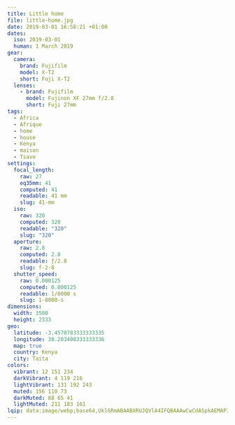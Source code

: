 ```yaml
---
title: Little home
file: little-home.jpg
date: 2019-03-01 16:58:21 +01:00
dates:
  iso: 2019-03-01
  human: 1 March 2019
gear:
  camera:
    brand: Fujifilm
    model: X-T2
    short: Fuji X-T2
  lenses:
    - brand: Fujifilm
      model: Fujinon XF 27mm f/2.8
      short: Fuji 27mm
tags:
  - Africa
  - Afrique
  - home
  - house
  - Kenya
  - maison
  - Tsavo
settings:
  focal_length:
    raw: 27
    eq35mm: 41
    computed: 41
    readable: 41 mm
    slug: 41-mm
  iso:
    raw: 320
    computed: 320
    readable: "320"
    slug: "320"
  aperture:
    raw: 2.8
    computed: 2.8
    readable: ƒ/2.8
    slug: f-2-8
  shutter_speed:
    raw: 0.000125
    computed: 0.000125
    readable: 1/8000 s
    slug: 1-8000-s
dimensions:
  width: 3500
  height: 2333
geo:
  latitude: -3.4570783333333335
  longitude: 38.203408333333336
  map: true
  country: Kenya
  city: Taita
colors:
  vibrant: 12 151 234
  darkVibrant: 4 119 216
  lightVibrant: 131 192 243
  muted: 156 110 73
  darkMuted: 88 65 41
  lightMuted: 211 183 161
lqip: data:image/webp;base64,UklGRmABAABXRUJQVlA4IFQBAAAwCwCdASpkAEMAP3Gowlm0v7elL5Wsc/AuCU2/kBieTMfX+AtgYUwhVE6mRcuWFOJW/AO2JucGtJLkHUbw78AJHIk4Lf84wFSnAVVWxmVAkAYYEYdCejitgV1CRSKDajiIAAD+2HOWFX+LuxHGTw/Xrp72WOe6DIKWq9IiKhLDBqLZzCiHHtrjHRSR0/JqqoUh+AbVHoyl1QcfZESAWyb3DgW2YBq/n8nKwwsghsb9lYlqlDpMKDiVqPPhEncUHa2Oj7UOLKt+jt/5IEiMhG+BwmAa4C/XS+ASm6Np89pn1e7mSroNVP8Me/22SuTOnF766xjGRkvTFAOmn6dYSRV0hPNhtyRyAZ5zIajGXzMYV6oIBZ/TwIz7wE/l9sxCa7vsWADuqnNfwsVJzWjy0H7J79Aib4v//1Wuwl+RCg+OYxx7CgyWDarPk/AXWa3O0X5AAAAA
---
```



